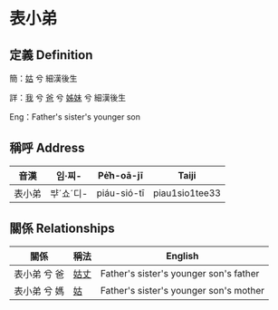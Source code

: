 # 表小弟
## 定義 Definition
簡：[姑](member12.md) 兮 細漢後生

詳：[我](member1.md) 兮 [爸](member2.md) 兮 [姊妹](member12.md) 兮 細漢後生

Eng：Father's sister's younger son

## 稱呼 Address

音漢 | 임·찌- | Pe̍͘h-oā-jī | Taiji
--- | --- | --- | --- 
表小弟 | ᄇᆤˊ쇼ˊ디- | piáu-sió-tī | piau1sio1tee33 


## 關係 Relationships

關係 | 稱法 | English
--- | --- | --- 
表小弟 兮 爸 | [姑丈](member43.md) | Father's sister's younger son's father
表小弟 兮 媽 | [姑](member12.md) | Father's sister's younger son's mother
